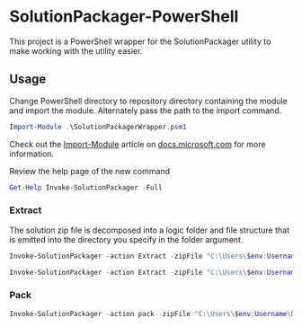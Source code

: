 # SolutionPackager-PowerShell
This project is a PowerShell wrapper for the SolutionPackager utility to make working with the utility easier.

## Usage

Change PowerShell directory to repository directory containing the module and import the module. Alternately pass the path to the import command.

```powershell
Import-Module .\SolutionPackagerWrapper.psm1
```

Check out the [Import-Module](https://docs.microsoft.com/en-us/powershell/module/microsoft.powershell.core/import-module?view=powershell-6) article on [docs.microsoft.com](https://docs.microsoft.com/en-us/powershell/?view=powershell-6) for more information.

Review the help page of the new command

```powershell
Get-Help Invoke-SolutionPackager -Full
```


### Extract 

The solution zip file is decomposed into a logic folder and file structure that is emitted into the directory you specify in the folder argument.

```powershell
Invoke-SolutionPackager -action Extract -zipFile "C:\Users\$env:Username\Downloads\WebResources_0_0_1_3.zip" -folder C:\Users\$env:Username\Documents\Repositories\contoso-university\unpacked-solutions\WebResources 
```

```powershell
Invoke-SolutionPackager -action Extract -zipFile "C:\Users\$env:Username\Downloads\WebResources_0_0_1_3.zip" -folder C:\Users\$env:Username\Documents\Repositories\contoso-university\unpacked-solutions\WebResources -clobber -nologo
```

### Pack

```powershell
Invoke-SolutionPackager -action pack -zipFile "C:\Users\$env:Username\Desktop\WebResources_packed.zip" -folder C:\Users\$env:Username\Documents\Repositories\contoso-university\unpacked-solutions\WebResources -nologo
```
